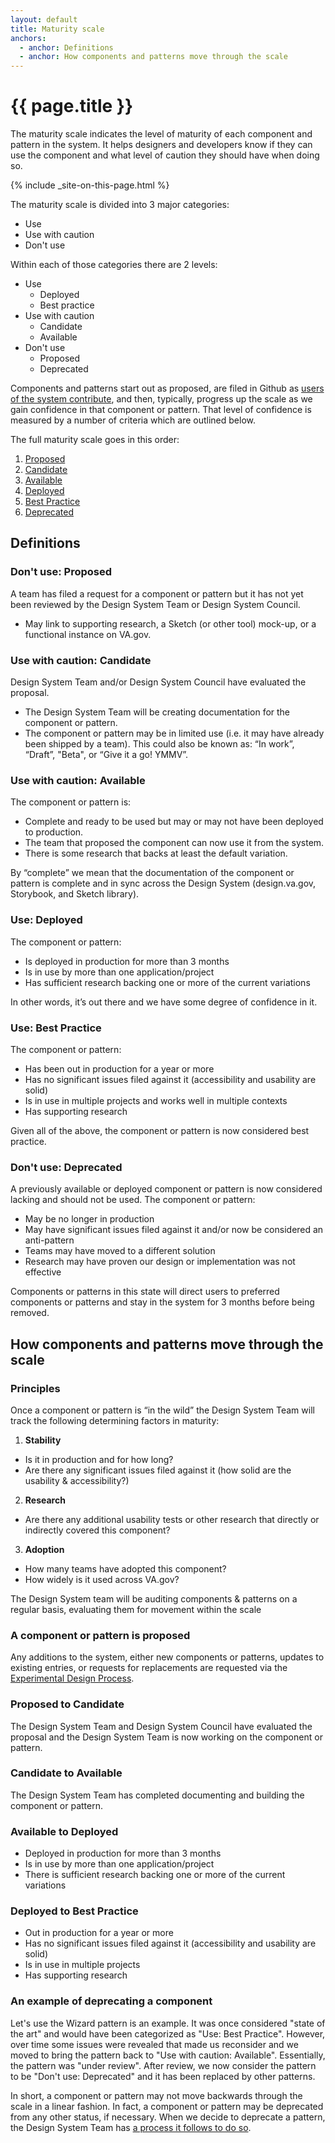 ```yaml
---
layout: default
title: Maturity scale
anchors:
  - anchor: Definitions
  - anchor: How components and patterns move through the scale
---
```


# {{ page.title }}

<div class="va-introtext">
  The maturity scale indicates the level of maturity of each component and pattern in the system. It helps designers and developers know if they can use the component and what level of caution they should have when doing so.
</div>

{% include _site-on-this-page.html %}

The maturity scale is divided into 3 major categories:

* Use
* Use with caution
* Don't use

Within each of those categories there are 2 levels:

* Use
  * Deployed
  * Best practice
* Use with caution
  * Candidate
  * Available
* Don't use
  * Proposed
  * Deprecated

Components and patterns start out as proposed, are filed in Github as [users of the system contribute](contributing-to-the-design-system/), and then, typically, progress up the scale as we gain confidence in that component or pattern. That level of confidence is measured by a number of criteria which are outlined below.

The full maturity scale goes in this order:

1. [Proposed](#dont-use-proposed)
2. [Candidate](#use-with-caution-candidate)
3. [Available](#use-with-caution-available)
4. [Deployed](#use-deployed)
5. [Best Practice](#use-best-practice)
6. [Deprecated](#dont-use-deprecated)

## Definitions

<h3 id="dont-use-proposed">Don't use: Proposed</h3>

A team has filed a request for a component or pattern but it has not yet been reviewed by the Design System Team or Design System Council. 

* May link to supporting research, a Sketch (or other tool) mock-up, or a functional instance on VA.gov. 

<h3 id="use-with-caution-candidate">Use with caution: Candidate</h3>

Design System Team and/or Design System Council have evaluated the proposal. 

* The Design System Team will be creating documentation for the component or pattern. 
* The component or pattern may be in limited use (i.e. it may have already been shipped by a team). This could also be known as: “In work”, “Draft”, "Beta", or “Give it a go! YMMV”.

<h3 id="use-with-caution-available">Use with caution: Available</h3>
The component or pattern is:

* Complete and ready to be used but may or may not have been deployed to production.
* The team that proposed the component can now use it from the system.
* There is some research that backs at least the default variation.

By “complete” we mean that the documentation of the component or pattern is complete and in sync across the Design System (design.va.gov, Storybook, and Sketch library). 

<h3 id="use-deployed">Use: Deployed</h3>
The component or pattern:

* Is deployed in production for more than 3 months
* Is in use by more than one application/project
* Has sufficient research backing one or more of the current variations

In other words, it’s out there and we have some degree of confidence in it.

<h3 id="use-best-practice">Use: Best Practice</h3>

The component or pattern:

* Has been out in production for a year or more
* Has no significant issues filed against it (accessibility and usability are solid)
* Is in use in multiple projects and works well in multiple contexts
* Has supporting research

Given all of the above, the component or pattern is now considered best practice.

<h3 id="dont-use-deprecated">Don't use: Deprecated</h3>

A previously available or deployed component or pattern is now considered lacking and should not be used. The component or pattern: 

* May be no longer in production
* May have significant issues filed against it and/or now be considered an anti-pattern
* Teams may have moved to a different solution
* Research may have proven our design or implementation was not effective

Components or patterns in this state will direct users to preferred components or patterns and stay in the system for 3 months before being removed.

## How components and patterns move through the scale

### Principles

Once a component or pattern is “in the wild” the Design System Team will track the following determining factors in maturity: 

1. **Stability**
  * Is it in production and for how long?
  * Are there any significant issues filed against it (how solid are the usability & accessibility?)
2. **Research**
  * Are there any additional usability tests or other research that directly or indirectly covered this component?
3. **Adoption**
  * How many teams have adopted this component?
  * How widely is it used across VA.gov?

The Design System team will be auditing components & patterns on a regular basis, evaluating them for movement within the scale

### A component or pattern is proposed

Any additions to the system, either new components or patterns, updates to existing entries, or requests for replacements are requested via the [Experimental Design Process](contributing-to-the-design-system/).

### Proposed to Candidate 

The Design System Team and Design System Council have evaluated the proposal and the Design System Team is now working on the component or pattern.

### Candidate to Available

The Design System Team has completed documenting and building the component or pattern.

### Available to Deployed

* Deployed in production for more than 3 months
* Is in use by more than one application/project
* There is sufficient research backing one or more of the current variations

### Deployed to Best Practice

* Out in production for a year or more
* Has no significant issues filed against it (accessibility and usability are solid)
* Is in use in multiple projects
* Has supporting research

### An example of deprecating a component

Let's use the Wizard pattern is an example. It was once considered "state of the art" and would have been categorized as "Use: Best Practice". However, over time some issues were revealed that made us reconsider and we moved to bring the pattern back to "Use with caution: Available". Essentially, the pattern was "under review". After review, we now consider the pattern to be "Don't use: Deprecated" and it has been replaced by other patterns.

In short, a component or pattern may not move backwards through the scale in a linear fashion. In fact, a component or pattern may be deprecated from any other status, if necessary. When we decide to deprecate a pattern, the Design System Team has [a process it follows to do so](contributing-to-the-design-system#deprecating-a-component).